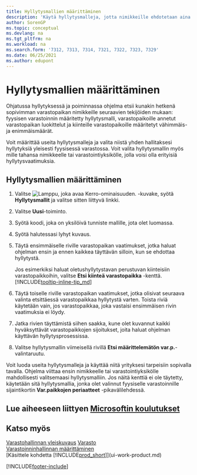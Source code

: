 ```yaml
---
title: Hyllytysmallien määrittäminen
description: 'Käytä hyllytysmalleja, jotta nimikkeille ehdotetaan aina sopivimpia varastopaikkoja.'
author: SorenGP
ms.topic: conceptual
ms.devlang: na
ms.tgt_pltfrm: na
ms.workload: na
ms.search.form: '7312, 7313, 7314, 7321, 7322, 7323, 7329'
ms.date: 06/25/2021
ms.author: edupont
---
```

# <a name="set-up-put-away-templates" />Hyllytysmallien määrittäminen

Ohjatussa hyllytyksessä ja poiminnassa ohjelma etsii kunakin hetkenä sopivimman varastopaikan nimikkeille seuraavien tekijöiden mukaan: fyysisen varastoinnin määritetty hyllytysmalli, varastopaikoille annetut varastopaikan luokittelut ja kiinteille varastopaikoille määritetyt vähimmäis- ja enimmäismäärät.  

Voit määrittää useita hyllytysmalleja ja valita niistä yhden hallitaksesi hyllytyksiä yleisesti fyysisessä varastossa. Voit valita hyllytysmallin myös mille tahansa nimikkeelle tai varastointiyksikölle, jolla voisi olla erityisiä hyllytysvaatimuksia.  

## <a name="to-set-up-put-away-templates" />Hyllytysmallien määrittäminen

1. Valitse ![Lamppu, joka avaa Kerro-ominaisuuden.](media/ui-search/search_small.png "Kerro, mitä haluat tehdä") -kuvake, syötä **Hyllytysmallit** ja valitse sitten liittyvä linkki.  
2. Valitse **Uusi**-toiminto.  
3. Syötä koodi, joka on yksilöivä tunniste mallille, jota olet luomassa.  
4. Syötä halutessasi lyhyt kuvaus.  
5. Täytä ensimmäiselle riville varastopaikan vaatimukset, jotka haluat ohjelman ensin ja ennen kaikkea täyttävän silloin, kun se ehdottaa hyllytystä.

    Jos esimerkiksi haluat oletushyllytystavan perustuvan kiinteisiin varastopaikkoihin, valitse **Etsi kiinteä varastopaikka** -kenttä. [!INCLUDE[tooltip-inline-tip_md](includes/tooltip-inline-tip_md.md)]  
6. Täytä toiselle riville varastopaikan vaatimukset, jotka olisivat seuraava valinta etsittäessä varastopaikkaa hyllytystä varten. Toista riviä käytetään vain, jos varastopaikkaa, joka vastaisi ensimmäisen rivin vaatimuksia ei löydy.  
7. Jatka rivien täyttämistä siihen saakka, kune olet kuvannut kaikki hyväksyttävät varastopaikkojen sijoitukset, joita haluat ohjelman käyttävän hyllytysprosessissa.  
8. Valitse hyllytysmallin viimeisellä rivillä **Etsi määrittelemätön var.p.**-valintaruutu.  

Voit luoda useita hyllytysmalleja ja käyttää niitä yrityksesi tarpeisiin sopivalla tavalla. Ohjelma viittaa ensin nimikkeelle tai varastointiyksikölle mahdollisesti valitsemaasi hyllytysmalliin. Jos näitä kenttiä ei ole täytetty, käytetään sitä hyllytysmallia, jonka olet valinnut fyysiselle varastoinnille sijaintikortin **Var.paikkojen periaatteet** -pikavälilehdessä.  

## <a name="see-related-microsoft-trainingtrainingmodulesput-away-templates" />Lue aiheeseen liittyen [Microsoftin koulutukset](/training/modules/put-away-templates/)

## <a name="see-also" />Katso myös

[Varastohallinnan yleiskuvaus](design-details-warehouse-management.md)
[Varasto](inventory-manage-inventory.md)  
[Varastoinninhallinnan määrittäminen](warehouse-setup-warehouse.md)  
[Käsittele kohdetta [!INCLUDE[prod_short](includes/prod_short.md)]](ui-work-product.md)  


[!INCLUDE[footer-include](includes/footer-banner.md)]
